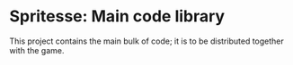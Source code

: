 # Spritesse: Main code library

This project contains the main bulk of code; it is to be distributed together with the game.
